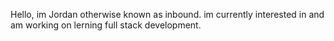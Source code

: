 Hello, im Jordan otherwise known as inbound. im currently interested in and am working on lerning full stack development.
